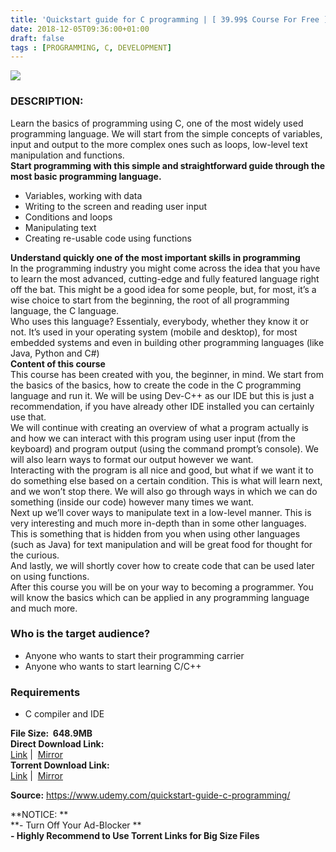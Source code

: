 ```yaml
---
title: 'Quickstart guide for C programming | [ 39.99$ Course For Free ]'
date: 2018-12-05T09:36:00+01:00
draft: false
tags : [PROGRAMMING, C, DEVELOPMENT]
---
```


[![](https://2.bp.blogspot.com/-MIIqaAHDs0I/XAeMpuATY5I/AAAAAAAAAm8/BwWxmlk81kQJMa_OpeKP8J2WmYQw6x1pACLcBGAs/s640/Quickstart-guide-for-C-programming.jpg)](https://2.bp.blogspot.com/-MIIqaAHDs0I/XAeMpuATY5I/AAAAAAAAAm8/BwWxmlk81kQJMa_OpeKP8J2WmYQw6x1pACLcBGAs/s1600/Quickstart-guide-for-C-programming.jpg)

### DESCRIPTION:

Learn the basics of programming using C, one of the most widely used programming language. We will start from the simple concepts of variables, input and output to the more complex ones such as loops, low-level text manipulation and functions.  
**Start programming with this simple and straightforward guide through the most basic programming language.**  

*   Variables, working with data
*   Writing to the screen and reading user input
*   Conditions and loops
*   Manipulating text
*   Creating re-usable code using functions

**Understand quickly one of the most important skills in programming**  
In the programming industry you might come across the idea that you have to learn the most advanced, cutting-edge and fully featured language right off the bat. This might be a good idea for some people, but, for most, it’s a wise choice to start from the beginning, the root of all programming language, the C language.  
Who uses this language? Essentialy, everybody, whether they know it or not. It’s used in your operating system (mobile and desktop), for most embedded systems and even in building other programming languages (like Java, Python and C#)  
**Content of this course**  
This course has been created with you, the beginner, in mind. We start from the basics of the basics, how to create the code in the C programming language and run it. We will be using Dev-C++ as our IDE but this is just a recommendation, if you have already other IDE installed you can certainly use that.  
We will continue with creating an overview of what a program actually is and how we can interact with this program using user input (from the keyboard) and program output (using the command prompt’s console). We will also learn ways to format our output however we want.  
Interacting with the program is all nice and good, but what if we want it to do something else based on a certain condition. This is what will learn next, and we won’t stop there. We will also go through ways in which we can do something (inside our code) however many times we want.  
Next up we’ll cover ways to manipulate text in a low-level manner. This is very interesting and much more in-depth than in some other languages. This is something that is hidden from you when using other languages (such as Java) for text manipulation and will be great food for thought for the curious.  
And lastly, we will shortly cover how to create code that can be used later on using functions.  
After this course you will be on your way to becoming a programmer. You will know the basics which can be applied in any programming language and much more.  

### Who is the target audience?

*   Anyone who wants to start their programming carrier
*   Anyone who wants to start learning C/C++

### Requirements

*   C compiler and IDE

**File Size:  648.9MB**  
**Direct Download Link:**  
 [Link](http://turboagram.com/18521555/guide-for-c-link1) |  [Mirror](http://turboagram.com/18521555/guide-for-c-link2)  
**Torrent Download Link:**  
 [Link](http://turboagram.com/18521555/guide-for-c-torrent1) |  [Mirror](http://turboagram.com/18521555/guide-for-c-torrent2)  
  
**Source:** https://www.udemy.com/quickstart-guide-c-programming/  
  
**NOTICE: **  
**\- Turn Off Your Ad-Blocker **  
**\- Highly Recommend to Use Torrent Links for Big Size Files**